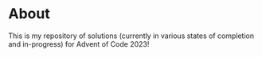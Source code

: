 # About
This is my repository of solutions (currently in various states of completion and in-progress) for Advent of Code 2023!
